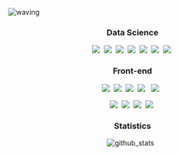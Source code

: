 <!-- Head -->
![waving](https://capsule-render.vercel.app/api?type=waving&height=160&text=Suhyeon&#160;Lee&fontAlign=78&fontAlignY=30&color=gradient&fontSize=45)
<!-- ![header] (https://capsule-render.vercel.app/api?type=waving&color=auto&height=200&section=header&text=Suhyeon%20Lee&fontSize=70&animation=fadeIn&fontAlignY=38&desc=&descAlignY=51&descAlign=62)-->
<!-- ## Hi, This is Suhyun Lee!  <img src="https://media.giphy.com/media/hvRJCLFzcasrR4ia7z/giphy.gif" width="25px"> -->

<!-- 뱃지 사이트 : https://simpleicons.org/   -->

<h3 align="center"><b> Data Science </b></h3>
<p align="center">
  <img src="https://img.shields.io/badge/Python-3766AB?style=for-the-badge&logo=Python&logoColor=white"/></a>&nbsp
  <img src="https://img.shields.io/badge/numpy-4BA6C9?style=for-the-badge&logo=numpy&logoColor=white"/></a>&nbsp
  <img src="https://img.shields.io/badge/pandas-e5989b?style=for-the-badge&logo=pandas&logoColor=white"/></a>&nbsp
  <img src="https://img.shields.io/badge/PyTorch-f77f00?style=for-the-badge&logo=PyTorch&logoColor=white"/></a>&nbsp
  <img src="https://img.shields.io/badge/scikitlearn-6a994e.svg?&style=for-the-badge&logo=scikitlearn&logoColor=white"/></a>&nbsp
  <img src="https://img.shields.io/badge/R-52796f?style=for-the-badge&logo=R&logoColor=white"/></a>&nbsp
  <img src="https://img.shields.io/badge/Keras-a53860?style=for-the-badge&logo=Keras&logoColor=white"/></a>&nbsp
</p>

<h3 align="center"><b> Front-end </b></h3>
<p align="center">
  <img src="https://img.shields.io/badge/html-E34F26?style=for-the-badge&logo=html5&logoColor=white">&nbsp
  <img src="https://img.shields.io/badge/css-ff9770?style=for-the-badge&logo=css3&logoColor=white">&nbsp
  <img src="https://img.shields.io/badge/JavaScript-fcca46?style=for-the-badge&logo=javascript&logoColor=white">&nbsp
  <img src="https://img.shields.io/badge/react-24AFDA?style=for-the-badge&logo=react&logoColor=white"> &nbsp
  <img src="https://img.shields.io/badge/TypeScript-0077C6?style=for-the-badge&logo=typescript&logoColor=white"> &nbsp
</p>

<p align="center">
<img src="https://img.shields.io/badge/styledcomponents-cb997e?style=for-the-badge&logo=styledcomponents&logoColor=white"/></a>&nbsp
<img src="https://img.shields.io/badge/tailwindcss-70abaf?style=for-the-badge&logo=tailwindcss&logoColor=white"/></a>&nbsp
<img src="https://img.shields.io/badge/next.js-9979A5?style=for-the-badge&logo=next.js&logoColor=white"/></a>&nbsp
<img src="https://img.shields.io/badge/react_native-3E3E3E?style=for-the-badge&logo=react&logoColor=%2361DAFB"/></a>&nbsp
</p>

<!-- 
### About Me
[![E-mail Badge](https://img.shields.io/badge/email-03C75A?style=flat-square&logo=naver&logoColor=white&link=mailto:happy_shsh@naver.com)](mailto:happy_shsh@naver.com) 
<a href="https://limeorange.tistory.com/" target="_blank">
  <img src="https://img.shields.io/badge/%F0%9F%8D%8A%20%20blog-orange?style=flat-square"/>
</a> -->
<!-- - 🔭 I’m currently looking for a job while studying on my own.  -->
<!-- 🌱 I’m interested in `Data Analysis`, `Machine Learning`, `Deep Learning`.<br> -->
<!-- 🌱 I’m currently learning the front end, especially about `React`, `JavaScript`, `TypeScript`. <br> -->


<!-- ### Educations

| Date | Contents 	| Organizaion |
|-----	|:----------:	|:-----------:|
| `2021.09.` ~ `2022.03.` 	| [Elice  AI Track 3rd](https://aitrack.elice.io/explore) | Elice |
| `2021.05.` ~ `2022.03.` 	| Undergraduate researcher | DS&ML Lab, Suwon Univ.	|
| `2018.02.` ~ `2022.08.` 	| Department of Data Science  | Suwon University | -->
<!-- 
<br>

### Projects

| Date | Project | Results |
|-------|:--------:|:---------:|
| `2021.12.` | [우리나라 농작업 손상의 특성에 대한 다양한 분석](https://github.com/limeorange/Univ_DataAnalysisContest) | 2021 교내 데이터 분석 경진대회, Rank `2`|
| `2021.11.` | [Flask 도서관 웹 사이트 제작] (https://github.com/limeorange/elice-flask-project) |  | -->

<h3 align="center"><b> Statistics </b></h3>
<p align="center">
  <img alt="github_stats" src="https://github-readme-stats.vercel.app/api?username=limeorange&hide=stars&show_icons=true"/> &nbsp;
</p>


<!-- <div align="center">
<a href="https://hits.seeyoufarm.com"><img src="https://hits.seeyoufarm.com/api/count/incr/badge.svg?url=https%3A%2F%2Fgithub.com%2Flimeorange&count_bg=%23F95353&title_bg=%233F3D3D&icon=&icon_color=%23E7E7E7&title=hits&edge_flat=false"/></a>
</div> -->
